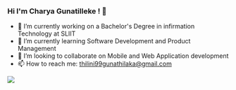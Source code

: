 ### Hi I'm Charya Gunatilleke ! 👋

- 🔭 I’m currently working on a Bachelor's Degree in infirmation Technology at SLIIT
- 🌱 I’m currently learning Software Development and Product Management
- 👯 I’m looking to collaborate on Mobile and Web Application development
- 📫 How to reach me: thilini99gunathilaka@gmail.com

<img src="http://github-readme-stats.vercel.app/api?username=CGunatilleke&&show_icons=true&title_color=800020&icon_color=bb2acf&text_color=daf7dc&bg_color=191919">
